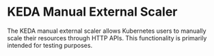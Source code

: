 # KEDA Manual External Scaler

The KEDA manual external scaler allows Kubernetes users to manually scale their resources through HTTP APIs. This functionality is primarily intended for testing purposes.
